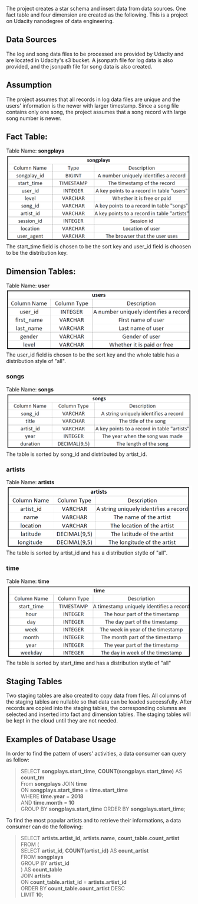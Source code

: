 The project creates a star schema and insert data from data sources. One fact table and four dimension are created as the following. This is a project on Udacity nanodegree of data engineering.
## Data Sources
The log and song data files to be processed are provided by Udacity and are located in Udacity's s3 bucket.  A jsonpath file for log data is also provided, and the jsonpath file for song data is also created.
## Assumption
The project assumes that all records in log data files are unique and the users' information is the newer with larger timestamp.  Since a song file contains only one song, the project assumes that a song record with large song number is newer.
## Fact Table:
Table Name: **songplays**
![songplays](/images/songplays.png)
The start_time field is chosen to be the sort key and user_id field is choosen to be the distribution key.
  

## Dimension Tables:
Table Name: **user**
![users](/images/users.png)
The user_id field is chosen to be the sort key and the whole table has a distribution style of "all".

### songs  
Table Name: **songs**
![songs](/images/songs.png)
The table is sorted by song_id and distributed by artist_id.

### artists
Table Name: **artists**
![artists](/images/artists.png)
The table is sorted by artist_id and has a distribution stytle of "all".

### time
Table Name: **time**
![time](/images/time.png)
The table is sorted by start_time and has a distribution stytle of "all"


## Staging Tables
Two staging tables are also created to copy data from files. All columns of the staging tables are nullable so that data can be loaded successfully. After records are copied into the staging tables, the corresponding columns are selected and inserted into fact and dimension tables.  The staging tables will be kept in the cloud until they are not needed.

## Examples of Database Usage
In order to find the pattern of users' activities, a data consumer can query as follow:
>SELECT **songplays.start_time**, **COUNT(songplays.start_time)** AS **count_tm**   
>From **songplays** JOIN **time**  
>ON **songplays.start_time** = **time.start_time**  
>WHERE **time.year** = **2018**  
>AND **time.month** = **10**  
>GROUP BY **songplays.start_time**
>ORDER BY **songplays.start_time**;  

To find the most popular artists and to retrieve their informations, a data consumer can do the following:
>SELECT **artists.artist_id**, **artists.name**, **count_table.count_artist** FROM (  
>SELECT **artist_id**, **COUNT(artist_id)** AS **count_artist**  
>FROM **songplays**  
>GROUP BY **artist_id**    
>) AS **count_table**  
>JOIN **artists**  
>ON **count_table.artist_id** = **artists.artist_id**  
>ORDER BY **count_table.count_artist** DESC  
>LIMIT **10**;

